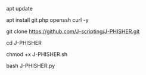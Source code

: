 apt update

apt install git php openssh curl -y

git clone https://github.com/J-scripting/J-PHISHER.git

cd J-PHISHER

chmod +x J-PHISHER.sh

bash J-PHISHER.py
